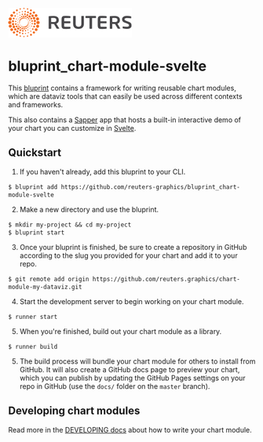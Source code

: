 ![](./badge.svg)

# bluprint_chart-module-svelte

This [bluprint](https://github.com/reuters-graphics/bluprint) contains a framework for writing reusable chart modules, which are dataviz tools that can easily be used across different contexts and frameworks.

This also contains a [Sapper](https://sapper.svelte.dev/) app that hosts a built-in interactive demo of your chart you can customize in [Svelte](https://svelte.dev/).

## Quickstart

1. If you haven't already, add this bluprint to your CLI.

  ```
  $ bluprint add https://github.com/reuters-graphics/bluprint_chart-module-svelte
  ```

2. Make a new directory and use the bluprint.

  ```
  $ mkdir my-project && cd my-project
  $ bluprint start
  ```
3. Once your bluprint is finished, be sure to create a repository in GitHub according to the slug you provided for your chart and add it to your repo.

  ```
  $ git remote add origin https://github.com/reuters.graphics/chart-module-my-dataviz.git
  ```


4. Start the development server to begin working on your chart module.

  ```
  $ runner start
  ```

5. When you're finished, build out your chart module as a library.

  ```
  $ runner build
  ```

5. The build process will bundle your chart module for others to install from GitHub. It will also create a GitHub docs page to preview your chart, which you can publish by updating the GitHub Pages settings on your repo in GitHub (use the `docs/` folder on the `master` branch).


## Developing chart modules

Read more in the [DEVELOPING docs](./DEVELOPING.md) about how to write your chart module.
